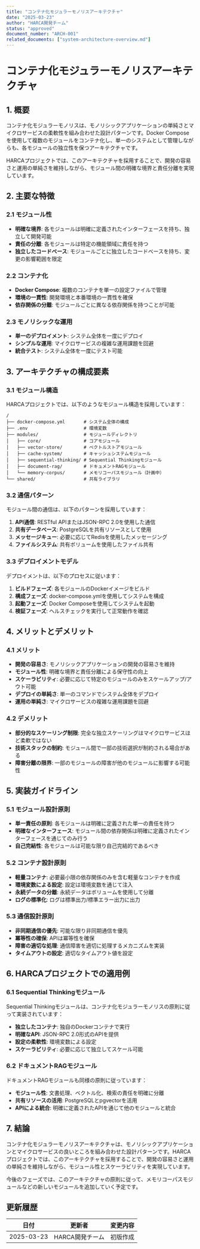 ```yaml
---
title: "コンテナ化モジュラーモノリスアーキテクチャ"
date: "2025-03-23"
author: "HARCA開発チーム"
status: "approved"
document_number: "ARCH-001"
related_documents: ["system-architecture-overview.md"]
---
```


# コンテナ化モジュラーモノリスアーキテクチャ

## 1. 概要

コンテナ化モジュラーモノリスは、モノリシックアプリケーションの単純さとマイクロサービスの柔軟性を組み合わせた設計パターンです。Docker Composeを使用して複数のモジュールをコンテナ化し、単一のシステムとして管理しながらも、各モジュールの独立性を保つアーキテクチャです。

HARCAプロジェクトでは、このアーキテクチャを採用することで、開発の容易さと運用の単純さを維持しながら、モジュール間の明確な境界と責任分離を実現しています。

## 2. 主要な特徴

### 2.1 モジュール性

- **明確な境界**: 各モジュールは明確に定義されたインターフェースを持ち、独立して開発可能
- **責任の分離**: 各モジュールは特定の機能領域に責任を持つ
- **独立したコードベース**: モジュールごとに独立したコードベースを持ち、変更の影響範囲を限定

### 2.2 コンテナ化

- **Docker Compose**: 複数のコンテナを単一の設定ファイルで管理
- **環境の一貫性**: 開発環境と本番環境の一貫性を確保
- **依存関係の分離**: モジュールごとに異なる依存関係を持つことが可能

### 2.3 モノリシックな運用

- **単一のデプロイメント**: システム全体を一度にデプロイ
- **シンプルな運用**: マイクロサービスの複雑な運用課題を回避
- **統合テスト**: システム全体を一度にテスト可能

## 3. アーキテクチャの構成要素

### 3.1 モジュール構造

HARCAプロジェクトでは、以下のようなモジュール構造を採用しています：

```
/
├── docker-compose.yml       # システム全体の構成
├── .env                     # 環境変数
├── modules/                 # モジュールディレクトリ
│   ├── core/                # コアモジュール
│   ├── vector-store/        # ベクトルストアモジュール
│   ├── cache-system/        # キャッシュシステムモジュール
│   ├── sequential-thinking/ # Sequential Thinkingモジュール
│   ├── document-rag/        # ドキュメントRAGモジュール
│   └── memory-corpus/       # メモリコーパスモジュール（計画中）
└── shared/                  # 共有ライブラリ
```

### 3.2 通信パターン

モジュール間の通信は、以下のパターンを採用しています：

1. **API通信**: RESTful APIまたはJSON-RPC 2.0を使用した通信
2. **共有データベース**: PostgreSQLを共有リソースとして使用
3. **メッセージキュー**: 必要に応じてRedisを使用したメッセージング
4. **ファイルシステム**: 共有ボリュームを使用したファイル共有

### 3.3 デプロイメントモデル

デプロイメントは、以下のプロセスに従います：

1. **ビルドフェーズ**: 各モジュールのDockerイメージをビルド
2. **構成フェーズ**: docker-compose.ymlを使用してシステムを構成
3. **起動フェーズ**: Docker Composeを使用してシステムを起動
4. **検証フェーズ**: ヘルスチェックを実行して正常動作を確認

## 4. メリットとデメリット

### 4.1 メリット

- **開発の容易さ**: モノリシックアプリケーションの開発の容易さを維持
- **モジュール性**: 明確な境界と責任分離による保守性の向上
- **スケーラビリティ**: 必要に応じて特定のモジュールのみをスケールアップ/アウト可能
- **デプロイの単純さ**: 単一のコマンドでシステム全体をデプロイ
- **運用の単純さ**: マイクロサービスの複雑な運用課題を回避

### 4.2 デメリット

- **部分的なスケーリング制限**: 完全な独立スケーリングはマイクロサービスほど柔軟ではない
- **技術スタックの制約**: モジュール間で一部の技術選択が制約される場合がある
- **障害分離の限界**: 一部のモジュールの障害が他のモジュールに影響する可能性

## 5. 実装ガイドライン

### 5.1 モジュール設計原則

- **単一責任の原則**: 各モジュールは明確に定義された単一の責任を持つ
- **明確なインターフェース**: モジュール間の依存関係は明確に定義されたインターフェースを通じてのみ行う
- **自己完結性**: 各モジュールは可能な限り自己完結的であるべき

### 5.2 コンテナ設計原則

- **軽量コンテナ**: 必要最小限の依存関係のみを含む軽量なコンテナを作成
- **環境変数による設定**: 設定は環境変数を通じて注入
- **永続データの分離**: 永続データはボリュームを使用して分離
- **ログの標準化**: ログは標準出力/標準エラー出力に出力

### 5.3 通信設計原則

- **非同期通信の優先**: 可能な限り非同期通信を優先
- **冪等性の確保**: APIは冪等性を確保
- **障害の適切な処理**: 通信障害を適切に処理するメカニズムを実装
- **タイムアウトの設定**: 適切なタイムアウト値を設定

## 6. HARCAプロジェクトでの適用例

### 6.1 Sequential Thinkingモジュール

Sequential Thinkingモジュールは、コンテナ化モジュラーモノリスの原則に従って実装されています：

- **独立したコンテナ**: 独自のDockerコンテナで実行
- **明確なAPI**: JSON-RPC 2.0形式のAPIを提供
- **設定の柔軟性**: 環境変数による設定
- **スケーラビリティ**: 必要に応じて独立してスケール可能

### 6.2 ドキュメントRAGモジュール

ドキュメントRAGモジュールも同様の原則に従っています：

- **モジュール性**: 文書処理、ベクトル化、検索の責任を明確に分離
- **共有リソースの活用**: PostgreSQLとpgvectorを活用
- **APIによる統合**: 明確に定義されたAPIを通じて他のモジュールと統合

## 7. 結論

コンテナ化モジュラーモノリスアーキテクチャは、モノリシックアプリケーションとマイクロサービスの良いところを組み合わせた設計パターンです。HARCAプロジェクトでは、このアーキテクチャを採用することで、開発の容易さと運用の単純さを維持しながら、モジュール性とスケーラビリティを実現しています。

今後のフェーズでは、このアーキテクチャの原則に従って、メモリコーパスモジュールなどの新しいモジュールを追加していく予定です。

## 更新履歴

| 日付 | 更新者 | 変更内容 |
|------|--------|----------|
| 2025-03-23 | HARCA開発チーム | 初版作成 |
